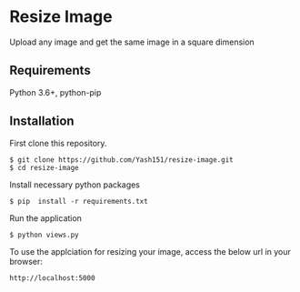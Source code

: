 # Resize Image
Upload any image and get the same image in a square dimension

## Requirements 

Python 3.6+, python-pip

## Installation

First clone this repository.

    $ git clone https://github.com/Yash151/resize-image.git
    $ cd resize-image

Install necessary python packages

    $ pip  install -r requirements.txt

Run the application

    $ python views.py

To use the applciation for resizing your image, access the below url in your browser:

    http://localhost:5000
